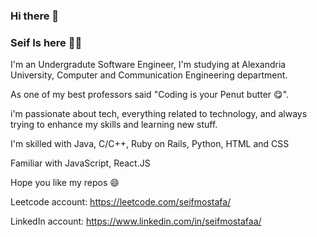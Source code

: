### Hi there 👋
### Seif Is here ✌🏼

I'm an Undergradute Software Engineer, I'm studying at Alexandria University, Computer and Communication Engineering department.

As one of my best professors said "Coding is your Penut butter 😋".

i'm passionate about tech, everything related to technology, and always trying to enhance my skills and learning new stuff.

I'm skilled with Java, C/C++, Ruby on Rails, Python, HTML and CSS

Familiar with JavaScript, React.JS

Hope you like my repos 😄

Leetcode account: https://leetcode.com/seifmostafa/

LinkedIn account: https://www.linkedin.com/in/seifmostafaa/

<!--
**SeifMostafaa/SeifMostafaa** is a ✨ _special_ ✨ repository because its `README.md` (this file) appears on your GitHub profile.

Here are some ideas to get you started:

- 🔭 I’m currently working on ...
- 🌱 I’m currently learning ...
- 👯 I’m looking to collaborate on ...
- 🤔 I’m looking for help with ...
- 💬 Ask me about ...
- 📫 How to reach me: ...
- 😄 Pronouns: ...
- ⚡ Fun fact: ...
-->
